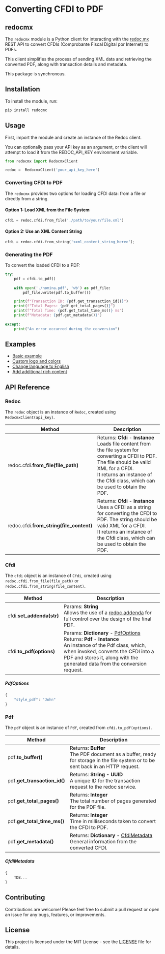 # Converting CFDI to PDF

## redocmx

The `redocmx` module is a Python client for interacting with the [redoc.mx](https://redoc.mx) REST API to convert CFDIs (Comprobante Fiscal Digital por Internet) to PDFs. 

This client simplifies the process of sending XML data and retrieving the converted PDF, along with transaction details and metadata. 

This package is synchronous.

## Installation

To install the module, run:

```bash
pip install redocmx
```

## Usage

First, import the module and create an instance of the Redoc client. 

You can optionally pass your API key as an argument, or the client will attempt to load it from the REDOC_API_KEY environment variable.

```python
from redocmx import RedocmxClient

redoc =  RedocmxClient('your_api_key_here')
```

### Converting CFDI to PDF

The `redocmx` provides two options for loading CFDI data: from a file or directly from a string.

#### Option 1: Load XML from the File System

```python
cfdi = redoc.cfdi.from_file('./path/to/your/file.xml')
```

#### Option 2: Use an XML Content String

```python
cfdi = redoc.cfdi.from_string('<xml_content_string_here>');
```

### Generating the PDF

To convert the loaded CFDI to a PDF:

```python
try:
	pdf = cfdi.to_pdf()
	
	with open('./nomina.pdf', 'wb') as pdf_file:
		pdf_file.write(pdf.to_buffer())

	print(f"Transaction ID: {pdf.get_transaction_id()}")
	print(f"Total Pages: {pdf.get_total_pages()}")
	print(f"Total Time: {pdf.get_total_time_ms()} ms")
	print(f"Metadata: {pdf.get_metadata()}")
		
except:
	print("An error occurred during the conversion")
```

## Examples

- [Basic example](https://github.com/redocmx/cfdi-a-pdf-ejemplos)
- [Custom logo and colors](https://github.com/redocmx/cfdi-a-pdf-ejemplos)
- [Change language to English](https://github.com/redocmx/cfdi-a-pdf-ejemplos)
- [Add additional rich content](https://github.com/redocmx/cfdi-a-pdf-ejemplos)

## API Reference

### Redoc

The `redoc` object is an instance of `Redoc`, created using `RedocmxClient(api_key)`.

| Method     | Description |
| -------- | ------- |
| redoc.cfdi.**from_file(file_path)**  |  Returns: **Cfdi** - **Instance**<br>Loads file content from the file system for converting a CFDI to PDF. The file should be valid XML for a CFDI.<br>It returns an instance of the Cfdi class, which can be used to obtain the PDF.|
| redoc.cfdi.**from_string(file_content)**  |  Returns: **Cfdi** - **Instance**<br>Uses a CFDI as a string for converting the CFDI to PDF. The string should be valid XML for a CFDI.<br>It returns an instance of the Cfdi class, which can be used to obtain the PDF.|

### Cfdi

The `cfdi` object is an instance of `Cfdi`, created using `redoc.cfdi.from_file(file_path)` or `redoc.cfdi.from_string(file_content)`.

| Method     | Description |
| -------- | ------- |
| cfdi.**set_addenda(str)**  |  Params: **String**<br>Allows the use of a [redoc addenda](https://redoc.mx/docs/addenda) for full control over the design of the final PDF.|
| cfdi.**to_pdf(options)**  |  Params: **Dictionary** - [PdfOptions](#pdfoptions)<br>Returns: **Pdf** - **Instance**<br>An instance of the Pdf class, which, when invoked, converts the CFDI into a PDF and stores it, along with the generated data from the conversion request.|

##### PdfOptions
```python
{
    "style_pdf": "John"
}
```
### Pdf

The `pdf` object is an instance of `Pdf`, created from `cfdi.to_pdf(options)`.

| Method     | Description |
| -------- | ------- |
| pdf.**to_buffer()**  |  Returns: **Buffer**<br>The PDF document as a buffer, ready for storage in the file system or to be sent back in an HTTP request.|
| pdf.**get_transaction_id()**  |  Returns: **String - UUID**<br>A unique ID for the transaction request to the redoc service.|
| pdf.**get_total_pages()** | Returns: **Integer**<br>The total number of pages generated for the PDF file. |
| pdf.**get_total_time_ms()**    | Returns: **Integer**<br>Time in milliseconds taken to convert the CFDI to PDF. |
| pdf.**get_metadata()**    | Returns: **Dictionary** - [CfdiMetadata]()<br>General information from the converted CFDI. |

##### CfdiMetadata
```js 
{
    TDB...
}
```

## Contributing

Contributions are welcome! Please feel free to submit a pull request or open an issue for any bugs, features, or improvements.

## License

This project is licensed under the MIT License - see the [LICENSE](LICENSE) file for details.